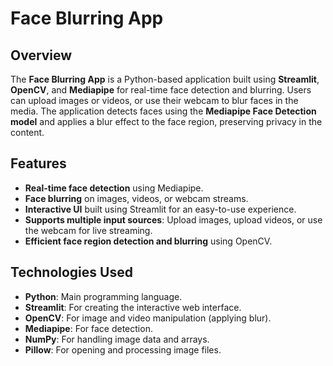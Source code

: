 # Face Blurring App

## Overview
The **Face Blurring App** is a Python-based application built using **Streamlit**, **OpenCV**, and **Mediapipe** for real-time face detection and blurring. Users can upload images or videos, or use their webcam to blur faces in the media. The application detects faces using the **Mediapipe Face Detection model** and applies a blur effect to the face region, preserving privacy in the content.

## Features
- **Real-time face detection** using Mediapipe.
- **Face blurring** on images, videos, or webcam streams.
- **Interactive UI** built using Streamlit for an easy-to-use experience.
- **Supports multiple input sources**: Upload images, upload videos, or use the webcam for live streaming.
- **Efficient face region detection and blurring** using OpenCV.

## Technologies Used
- **Python**: Main programming language.
- **Streamlit**: For creating the interactive web interface.
- **OpenCV**: For image and video manipulation (applying blur).
- **Mediapipe**: For face detection.
- **NumPy**: For handling image data and arrays.
- **Pillow**: For opening and processing image files.

